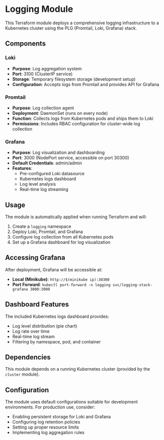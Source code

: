 # Logging Module

This Terraform module deploys a comprehensive logging infrastructure to a Kubernetes cluster using the PLG (Promtail, Loki, Grafana) stack.

## Components

### Loki
- **Purpose**: Log aggregation system
- **Port**: 3100 (ClusterIP service)
- **Storage**: Temporary filesystem storage (development setup)
- **Configuration**: Accepts logs from Promtail and provides API for Grafana

### Promtail
- **Purpose**: Log collection agent
- **Deployment**: DaemonSet (runs on every node)
- **Function**: Collects logs from Kubernetes pods and ships them to Loki
- **Permissions**: Includes RBAC configuration for cluster-wide log collection

### Grafana
- **Purpose**: Log visualization and dashboarding
- **Port**: 3000 (NodePort service, accessible on port 30300)
- **Default Credentials**: admin/admin
- **Features**: 
  - Pre-configured Loki datasource
  - Kubernetes logs dashboard
  - Log level analysis
  - Real-time log streaming

## Usage

The module is automatically applied when running Terraform and will:
1. Create a `logging` namespace
2. Deploy Loki, Promtail, and Grafana
3. Configure log collection from all Kubernetes pods
4. Set up a Grafana dashboard for log visualization

## Accessing Grafana

After deployment, Grafana will be accessible at:
- **Local (Minikube)**: `http://$(minikube ip):30300`
- **Port Forward**: `kubectl port-forward -n logging svc/logging-stack-grafana 3000:3000`

## Dashboard Features

The included Kubernetes logs dashboard provides:
- Log level distribution (pie chart)
- Log rate over time
- Real-time log stream
- Filtering by namespace, pod, and container

## Dependencies

This module depends on a running Kubernetes cluster (provided by the `cluster` module).

## Configuration

The module uses default configurations suitable for development environments. For production use, consider:
- Enabling persistent storage for Loki and Grafana
- Configuring log retention policies
- Setting up proper resource limits
- Implementing log aggregation rules